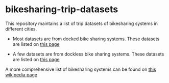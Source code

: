 # bikesharing-trip-datasets

This repository maintains a list of trip datasets of bikesharing systems in different cities.

- Most datasets are from docked bike sharing systems. These datasets are listed on <a href="docked.md"> this page </a>

- A few datasets are from dockless bike sharing systems. These datasets are listed on <a href="dockless.md"> this page </a>

A more comprehensive list of bikesharing systems can be found on <a href="https://en.wikipedia.org/wiki/List_of_bicycle-sharing_systems"> this wikipedia page </a>
